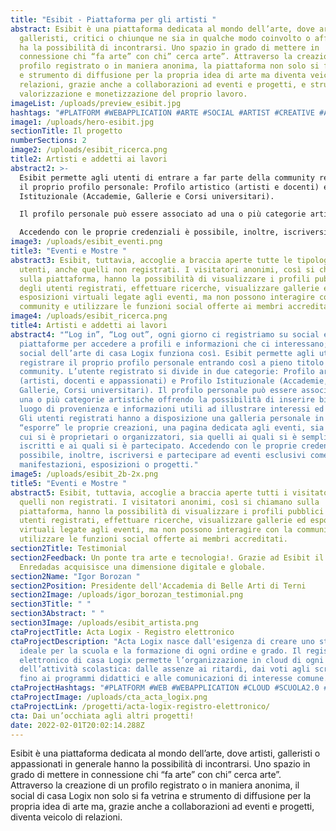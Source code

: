 ```yaml
---
title: "Esibit - Piattaforma per gli artisti "
abstract: Esibit è una piattaforma dedicata al mondo dell’arte, dove artisti,
  galleristi, critici o chiunque ne sia in qualche modo coinvolto o affascinato
  ha la possibilità di incontrarsi. Uno spazio in grado di mettere in
  connessione chi “fa arte” con chi” cerca arte”. Attraverso la creazione di un
  profilo registrato o in maniera anonima, la piattaforma non solo si fa vetrina
  e strumento di diffusione per la propria idea di arte ma diventa veicolo di
  relazioni, grazie anche a collaborazioni ad eventi e progetti, e strumento di
  valorizzazione e monetizzazione del proprio lavoro.
imageList: /uploads/preview_esibit.jpg
hashtags: "#PLATFORM #WEBAPPLICATION #ARTE #SOCIAL #ARTIST #CREATIVE #ARTCOMMUNITY"
image1: /uploads/hero-esibit.jpg
sectionTitle: Il progetto
numberSections: 2
image2: /uploads/esibit_ricerca.png
title2: Artisti e addetti ai lavori
abstract2: >-
  Esibit permette agli utenti di entrare a far parte della community registrando
  il proprio profilo personale: Profilo artistico (artisti e docenti) e Profilo
  Istituzionale (Accademie, Gallerie e Corsi universitari). 

  Il profilo personale può essere associato ad una o più categorie artistiche offrendo la possibilità di inserire biografia, luogo di provenienza e informazioni utili ad illustrare interessi e capacità. Gli utenti registrati hanno a disposizione una galleria personale in cui “esporre” le proprie creazioni e, che siano stati proprietari, organizzatori, semplicemente iscritti o partecipanti, una pagina dedicata agli eventi.

  Accedendo con le proprie credenziali è possibile, inoltre, iscriversi e partecipare ad eventi esclusivi come manifestazioni, esposizioni o progetti.
image3: /uploads/esibit_eventi.png
title3: "Eventi e Mostre "
abstract3: Esibit, tuttavia, accoglie a braccia aperte tutte le tipologie di
  utenti, anche quelli non registrati. I visitatori anonimi, così si chiamano
  sulla piattaforma, hanno la possibilità di visualizzare i profili pubblici
  degli utenti registrati, effettuare ricerche, visualizzare gallerie ed
  esposizioni virtuali legate agli eventi, ma non possono interagire con la
  community e utilizzare le funzioni social offerte ai membri accreditati.
image4: /uploads/esibit_ricerca.png
title4: Artisti e addetti ai lavori
abstract4: "“Log in”, “Log out”, ogni giorno ci registriamo su social e
  piattaforme per accedere a profili e informazioni che ci interessano; anche il
  social dell’arte di casa Logix funziona così. Esibit permette agli utenti di
  registrare il proprio profilo personale entrando così a pieno titolo nella
  community. L’utente registrato si divide in due categorie: Profilo artistico
  (artisti, docenti e appassionati) e Profilo Istituzionale (Accademie,
  Gallerie, Corsi universitari). Il profilo personale può essere associato ad
  una o più categorie artistiche offrendo la possibilità di inserire biografia,
  luogo di provenienza e informazioni utili ad illustrare interessi ed capacità.
  Gli utenti registrati hanno a disposizione una galleria personale in cui
  “esporre” le proprie creazioni, una pagina dedicata agli eventi, sia quelli di
  cui si è proprietari o organizzatori, sia quelli ai quali si è semplicemente
  iscritti e ai quali si è partecipato. Accedendo con le proprie credenziali è
  possibile, inoltre, iscriversi e partecipare ad eventi esclusivi come
  manifestazioni, esposizioni o progetti."
image5: /uploads/esibit_2b-2x.png
title5: "Eventi e Mostre "
abstract5: Esibit, tuttavia, accoglie a braccia aperte tutti i visitatori, anche
  quelli non registrati. I visitatori anonimi, così si chiamano sulla
  piattaforma, hanno la possibilità di visualizzare i profili pubblici degli
  utenti registrati, effettuare ricerche, visualizzare gallerie ed esposizioni
  virtuali legate agli eventi, ma non possono interagire con la community e
  utilizzare le funzioni social offerte ai membri accreditati.
section2Title: Testimonial
section2Feedback: Un ponte tra arte e tecnologia!. Grazie ad Esibit il progetto
  Enredadas acquisisce una dimensione digitale e globale.
section2Name: "Igor Borozan "
section2Position: Presidente dell'Accademia di Belle Arti di Terni
section2Image: /uploads/igor_borozan_testimonial.png
section3Title: " "
section3Abstract: " "
section3Image: /uploads/esibit_artista.png
ctaProjectTitle: Acta Logix - Registro elettronico
ctaProjectDescription: "Acta Logix nasce dall'esigenza di creare uno strumento
  ideale per la scuola e la formazione di ogni ordine e grado. Il registro
  elettronico di casa Logix permette l’organizzazione in cloud di ogni fase
  dell’attività scolastica: dalle assenze ai ritardi, dai voti agli scrutini,
  fino ai programmi didattici e alle comunicazioni di interesse comune."
ctaProjectHashtags: "#PLATFORM #WEB #WEBAPPLICATION #CLOUD #SCUOLA2.0 #OPENSOURCE #DIGITAL"
ctaProjectImage: /uploads/cta_acta_logix.png
ctaProjectLink: /progetti/acta-logix-registro-elettronico/
cta: Dai un’occhiata agli altri progetti!
date: 2022-02-01T20:02:14.288Z
---
```

Esibit è una piattaforma dedicata al mondo dell’arte, dove artisti, galleristi o appassionati in generale hanno la possibilità di incontrarsi. Uno spazio in grado di mettere in connessione chi “fa arte” con chi” cerca arte”. Attraverso la creazione di un profilo registrato o in maniera anonima, il social di casa Logix non solo si fa vetrina e strumento di diffusione per la propria idea di arte ma, grazie anche a collaborazioni ad eventi e progetti, diventa veicolo di relazioni.